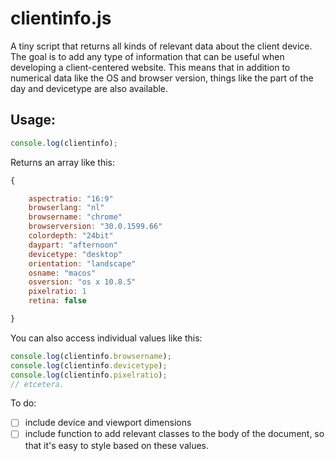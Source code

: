 clientinfo.js
=============

A tiny script that returns all kinds of relevant data about the client device.
The goal is to add any type of information that can be useful when developing a client-centered website. 
This means that in addition to numerical data like the OS and browser version, things like the part of the day and devicetype are also available.

## Usage:

```javascript
console.log(clientinfo);


```

Returns an array like this:

```javascript
{

	aspectratio: "16:9"
	browserlang: "nl"
	browsername: "chrome"
	browserversion: "30.0.1599.66"
	colordepth: "24bit"
	daypart: "afternoon"
	devicetype: "desktop"
	orientation: "landscape"
	osname: "macos"
	osversion: "os x 10.8.5"
	pixelratio: 1
	retina: false

}

```

You can also access individual values like this:

```javascript
console.log(clientinfo.browsername);
console.log(clientinfo.devicetype);
console.log(clientinfo.pixelratio);
// etcetera.

```

To do:

* [ ] include device and viewport dimensions
* [ ] include function to add relevant classes to the body of the document, so that it's easy to style based on these values.
